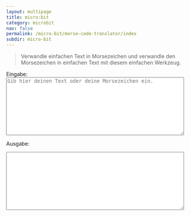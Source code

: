 ```yaml
---
layout: multipage
title: micro:bit
category: microbit
nav: false
permalink: /micro-bit/morse-code-translator/index
subdir: micro-bit
---
```

> Verwandle einfachen Text in Morsezeichen und verwandle den Morsezeichen in einfachen Text mit diesem einfachen Werkzeug.


<html>
<label>Eingabe:</label>
<textarea rows="10" cols="50" id="msgInput" oninput="MorseTranslator()" placeholder="Gib hier deinen Text oder deine Morsezeichen ein." class="materialize-textarea" style="width:95%"></textarea>

<label>Ausgabe:</label>
<textarea rows="10" cols="50" id="msgOutput" class="materialize-textarea" style="width:95%">
</textarea>


<script type="text/javascript" src="script.js "></script>
<script type="text/javascript" src="morse.js"></script>

</html>

